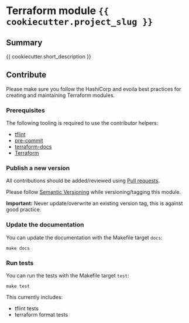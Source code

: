 # Terraform module `{{ cookiecutter.project_slug }}`

## Summary

{{ cookiecutter.short_description }}

<!-- BEGIN_TF_DOCS -->
<!-- END_TF_DOCS -->

## Contribute

Please make sure you follow the HashiCorp and evoila best practices for creating
and maintaining Terraform modules.

### Prerequisites

The following tooling is required to use the contributor helpers:

* [tflint](https://github.com/terraform-linters/tflint)
* [pre-commit](https://pre-commit.com/#install)
* [terraform-docs](https://github.com/terraform-docs/terraform-docs)
* [Terraform](https://www.terraform.io/downloads)

### Publish a new version

All contributions should be added/reviewed using
[Pull requests](https://docs.microsoft.com/en-us/azure/devops/repos/git/pull-requests?view=azure-devops&tabs=browser).

Please follow [Semantic Versioning](http://semver.org/) while versioning/tagging this module.

**Important:** Never update/overwrite an existing version tag, this is against good
practice.

### Update the documentation

You can update the documentation with the Makefile target `docs`:

```shell
make docs
```

### Run tests

You can run the tests with the Makefile target `test`:

```shell
make test
```

This currently includes:

* tflint tests
* terraform format tests
